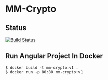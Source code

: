 # MM-Crypto

## Status
[![Build Status](https://dev.azure.com/elmoufidmohamed/MM-Crypto/_apis/build/status/ElMoufid-Mohamed.MM-Crypto?branchName=master)](https://dev.azure.com/elmoufidmohamed/MM-Crypto/_build/latest?definitionId=4&branchName=master)

## Run Angular Project In Docker
```
$ docker build -t mm-crypto:v1 .
$ docker run -p 80:80 mm-crypto:v1
```